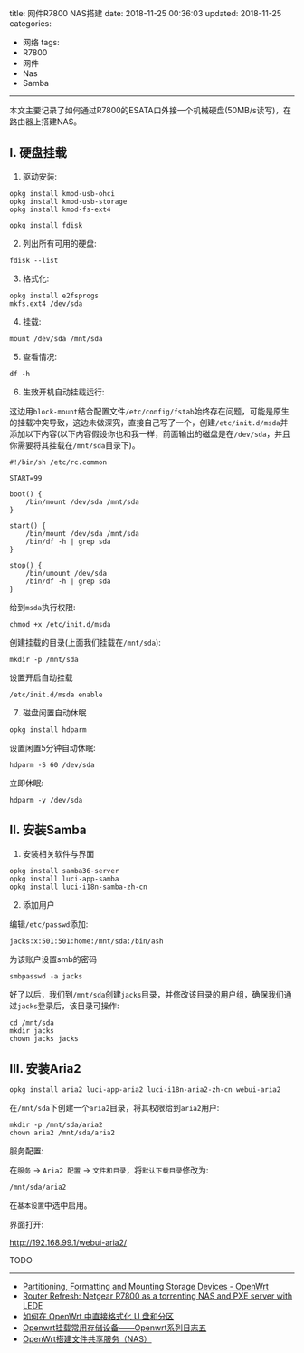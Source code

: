 title: 网件R7800 NAS搭建
date: 2018-11-25 00:36:03
updated: 2018-11-25
categories:
- 网络
tags:
- R7800
- 网件
- Nas
- Samba

---

本文主要记录了如何通过R7800的ESATA口外接一个机械硬盘(50MB/s读写)，在路由器上搭建NAS。

<!-- more -->

## I. 硬盘挂载

1. 驱动安装:

```
opkg install kmod-usb-ohci
opkg install kmod-usb-storage
opkg install kmod-fs-ext4
```

```
opkg install fdisk
```

2. 列出所有可用的硬盘:

```
fdisk --list
```

3. 格式化:

```
opkg install e2fsprogs
mkfs.ext4 /dev/sda
```

4. 挂载:

```
mount /dev/sda /mnt/sda
```

5. 查看情况:

```
df -h
```

6. 生效开机自动挂载运行:

这边用`block-mount`结合配置文件`/etc/config/fstab`始终存在问题，可能是原生的挂载冲突导致，这边未做深究，直接自己写了一个，创建`/etc/init.d/msda`并添加以下内容(以下内容假设你也和我一样，前面输出的磁盘是在`/dev/sda`，并且你需要将其挂载在`/mnt/sda`目录下)。

```
#!/bin/sh /etc/rc.common

START=99

boot() {
	/bin/mount /dev/sda /mnt/sda
}

start() {
	/bin/mount /dev/sda /mnt/sda
	/bin/df -h | grep sda
}

stop() {
	/bin/umount /dev/sda
	/bin/df -h | grep sda
}
```

给到`msda`执行权限:

```
chmod +x /etc/init.d/msda
```

创建挂载的目录(上面我们挂载在`/mnt/sda`):

```
mkdir -p /mnt/sda
```

设置开启自动挂载

```
/etc/init.d/msda enable
```

7. 磁盘闲置自动休眠

```
opkg install hdparm
```

设置闲置5分钟自动休眠:

```
hdparm -S 60 /dev/sda
```

立即休眠:

```
hdparm -y /dev/sda
```

## II. 安装Samba

1. 安装相关软件与界面

```
opkg install samba36-server
opkg install luci-app-samba
opkg install luci-i18n-samba-zh-cn
```

2. 添加用户

编辑`/etc/passwd`添加:

```
jacks:x:501:501:home:/mnt/sda:/bin/ash
```

为该账户设置smb的密码

```
smbpasswd -a jacks
```

好了以后，我们到`/mnt/sda`创建`jacks`目录，并修改该目录的用户组，确保我们通过`jacks`登录后，该目录可操作:

```
cd /mnt/sda
mkdir jacks
chown jacks jacks
```

## III. 安装Aria2

```
opkg install aria2 luci-app-aria2 luci-i18n-aria2-zh-cn webui-aria2
```

在`/mnt/sda`下创建一个`aria2`目录，将其权限给到`aria2`用户:

```
mkdir -p /mnt/sda/aria2
chown aria2 /mnt/sda/aria2
```

服务配置:

在`服务` -> `Aria2 配置` -> `文件和目录`，将`默认下载目录`修改为:

```
/mnt/sda/aria2
```

在`基本设置`中选中启用。


界面打开:


http://192.168.99.1/webui-aria2/

TODO

---

- [Partitioning, Formatting and Mounting Storage Devices - OpenWrt](https://oldwiki.archive.openwrt.org/doc/howto/storage)
- [Router Refresh: Netgear R7800 as a torrenting NAS and PXE server with LEDE](https://blog.codezen.org/2018/02/17/router-refresh-netgear-r7800-as-a-torrenting-nas-and-pxe-server-with-lede/)
- [如何在 OpenWrt 中直接格式化 U 盘和分区](https://www.v2ex.com/t/153217)
- [Openwrt挂载常用存储设备——Openwrt系列日志五](https://jishu.ge/archives/99)
- [OpenWrt搭建文件共享服务（NAS）](https://www.jianshu.com/p/a122a036e8d9)
